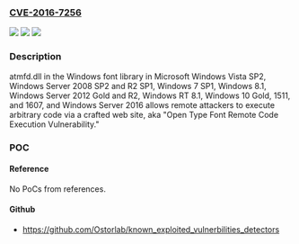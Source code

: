 ### [CVE-2016-7256](https://cve.mitre.org/cgi-bin/cvename.cgi?name=CVE-2016-7256)
![](https://img.shields.io/static/v1?label=Product&message=n%2Fa&color=blue)
![](https://img.shields.io/static/v1?label=Version&message=n%2Fa&color=blue)
![](https://img.shields.io/static/v1?label=Vulnerability&message=n%2Fa&color=brighgreen)

### Description

atmfd.dll in the Windows font library in Microsoft Windows Vista SP2, Windows Server 2008 SP2 and R2 SP1, Windows 7 SP1, Windows 8.1, Windows Server 2012 Gold and R2, Windows RT 8.1, Windows 10 Gold, 1511, and 1607, and Windows Server 2016 allows remote attackers to execute arbitrary code via a crafted web site, aka "Open Type Font Remote Code Execution Vulnerability."

### POC

#### Reference
No PoCs from references.

#### Github
- https://github.com/Ostorlab/known_exploited_vulnerbilities_detectors

